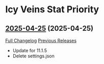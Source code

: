 # Icy Veins Stat Priority

## [2025-04-25](https://github.com/enderneko/IcyVeinsStatPriority/tree/2025-04-25) (2025-04-25)
[Full Changelog](https://github.com/enderneko/IcyVeinsStatPriority/compare/2025-03-04...2025-04-25) [Previous Releases](https://github.com/enderneko/IcyVeinsStatPriority/releases)

- Update for 11.1.5  
- Delete settings.json  
